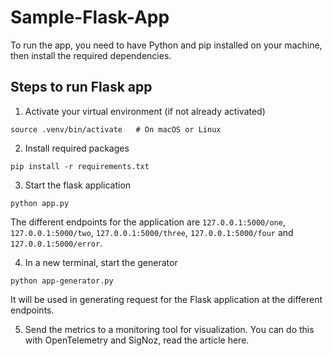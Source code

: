 # Sample-Flask-App
To run the app, you need to have Python and pip installed on your machine, then install the required dependencies.

## Steps to run Flask app
1. Activate your virtual environment (if not already activated)
```
source .venv/bin/activate   # On macOS or Linux
```
2. Install required packages
```
pip install -r requirements.txt
```
3. Start the flask application
```
python app.py
```
The different endpoints for the application are `127.0.0.1:5000/one`, `127.0.0.1:5000/two`, `127.0.0.1:5000/three`, `127.0.0.1:5000/four` and `127.0.0.1:5000/error`.

4. In a new terminal, start the generator
```
python app-generator.py
```
It will be used in generating request for the Flask application at the different endpoints.

5. Send the metrics to a monitoring tool for visualization. You can do this with OpenTelemetry and SigNoz, read the article here.
